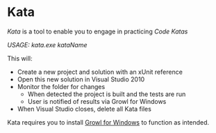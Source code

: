 ﻿Kata
====

*Kata* is a tool to enable you to engage in practicing _Code Katas_

*USAGE:* _kata.exe kataName_

This will:

  * Create a new project and solution with an xUnit reference
  * Open this new solution in Visual Studio 2010
  * Monitor the folder for changes
    * When detected the project is built and the tests are run
    * User is notified of results via Growl for Windows
  * When Visual Studio closes, delete all Kata files

Kata requires you to install [Growl for Windows](http://www.growlforwindows.com/) to function as intended.
